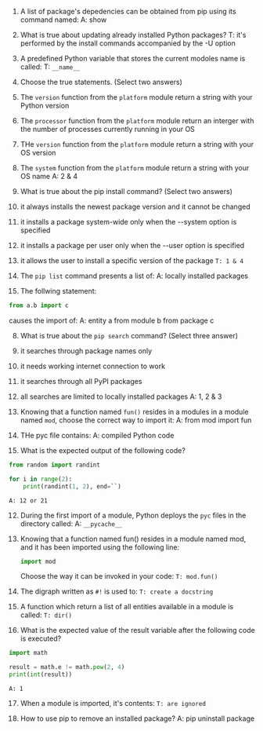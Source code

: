 1. A list of package's depedencies can be obtained from pip using its command named:
    A: show

2. What is true about updating already installed Python packages?
    T: it's performed by the install commands accompanied by the -U option

3. A predefined Python variable that stores the current modoles name is called:
    T: `__name__`

4. Choose the true statements. (Select two answers)
  1. The `version` function from the `platform` module return a string with your Python version
  2. The `processor` function from the `platform` module return an interger with the number of processes currently running in your OS
  3. THe `version` function from the `platform` module return a string with your OS version
  4. The `system` function from the `platform` module return a string with your OS name
    A: 2 & 4

5. What is true about the pip install command? (Select two answers)
  1. it always installs the newest package version and it cannot be changed
  2. it installs a package system-wide only when the --system option is specified
  3. it installs a package per user only when the --user option is specified
  4. it allows the user to install a specific version of the package
    `T: 1 & 4`

6. The `pip list` command presents a list of:
    A: locally installed packages

7. The follwing statement:
 ```py
 from a.b import c
 ```
 causes the import of:
    A: entity a from module b from package c

8. What is true about the `pip search` command? (Select three answer)
  1. it searches through package names only
  2. it needs working internet connection to work
  3. it searches through all PyPI packages
  3. all searches are limited to locally installed packages
    A: 1, 2 & 3

9. Knowing that a function named `fun()` resides in a modules in a module named `mod`, choose the correct way to import it:
    A: from mod import fun

10. THe pyc file contains:
    A: compiled Python code

11. What is the expected output of the following code?
  ```py
  from random import randint

  for i in range(2):
      print(randint(1, 2), end=``)
  ```
    A: 12 or 21

12. During the first import of a module, Python deploys the `pyc` files in the directory called:
    A: `__pycache__`

13. Knowing that a function named fun() resides in a module named mod, and it has been imported using the following line:
    ```py
    import mod
    ```
    Choose the way it can be invoked in your code:
    `T: mod.fun()`

14. The digraph written as `#!` is used to:
    `T: create a docstring`

15. A function which return a list of all entities available in a module is called:
    `T: dir()`

16. What is the expected value of the result variable after the following code is executed?
 ```py
 import math

 result = math.e != math.pow(2, 4)
 print(int(result))
 ```
    A: 1

17. When a module is imported, it's contents:
    `T: are ignored`

18. How to use pip to remove an installed package?
    A: pip uninstall package
